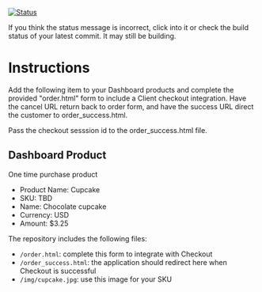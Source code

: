 [![Status](https://img.shields.io/badge/status-SUBMITTABLE%20COMMIT:%207c10c562e6deadc31f08b645d54f7208186dcac9-brightgreen.svg)](https://github.com/andremcb/bakery_scaffold_AApE3fQi8zR0pcdo/commit/7c10c562e6deadc31f08b645d54f7208186dcac9)




































If you think the status message is incorrect, click into it or check the build status of your latest commit. It may still be building.

# Instructions 

Add the following item to your Dashboard products and complete the provided "order.html" form to include a Client checkout integration. Have the cancel URL return back to order form, and have the success URL direct the customer to order_success.html. 

Pass the checkout sesssion id to the order_success.html file.

## Dashboard Product
One time purchase product
* Product Name: Cupcake
* SKU: TBD
* Name: Chocolate cupcake
* Currency: USD
* Amount: $3.25

The repository includes the following files:
* `/order.html`: complete this form to integrate with Checkout
* `/order_success.html`: the application should redirect here when Checkout is successful
* `/img/cupcake.jpg`: use this image for your SKU
